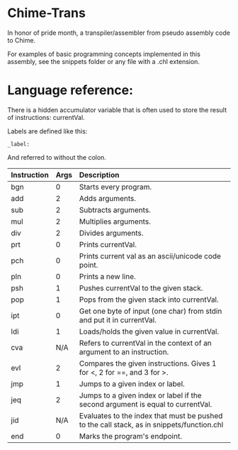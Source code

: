 # Chime-Trans
In honor of pride month, a transpiler/assembler from pseudo assembly code to Chime.

For examples of basic programming concepts implemented in this assembly, see the snippets folder or any file with a .chl extension.

# Language reference:

There is a hidden accumulator variable that is often used to store the result of instructions: currentVal.

Labels are defined like this:
```code
_label:
```
And referred to without the colon.

| Instruction | Args | Description                                                                               |
|:------------|:-----|:------------------------------------------------------------------------------------------|
| bgn         | 0    | Starts every program.                                                                     |
| add         | 2    | Adds arguments.                                                                           |
| sub         | 2    | Subtracts arguments.                                                                      |
| mul         | 2    | Multiplies arguments.                                                                     |
| div         | 2    | Divides arguments.                                                                        |
| prt         | 0    | Prints currentVal.                                                                        |
| pch         | 0    | Prints current val as an ascii/unicode code point.                                        |
| pln         | 0    | Prints a new line.                                                                        |
| psh         | 1    | Pushes currentVal to the given stack.                                                     |
| pop         | 1    | Pops from the given stack into currentVal.                                                |
| ipt         | 0    | Get one byte of input (one char) from stdin and put it in currentVal.                     |
| ldi         | 1    | Loads/holds the given value in currentVal.                                                |
| cva         | N/A  | Refers to currentVal in the context of an argument to an instruction.                     |
| evl         | 2    | Compares the given instructions. Gives 1 for <, 2 for ==, and 3 for >.                    |
| jmp         | 1    | Jumps to a given index or label.                                                          |
| jeq         | 2    | Jumps to a given index or label if the second argument is equal to currentVal.            |
| jid         | N/A  | Evaluates to the index that must be pushed to the call stack, as in snippets/function.chl |
| end         | 0    | Marks the program's endpoint.                                                             |
